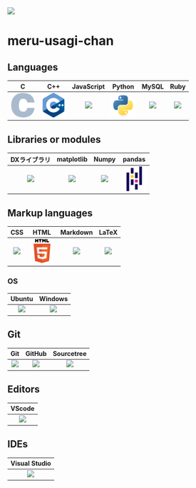 <img src = "https://64.media.tumblr.com/d7d6aac38aa038e413bc71649cbdb71c/2b2e33b7f57aa1cb-e6/s540x810/c08154f13a879fa45e7de54b2005e03741ea7765.gifv" width="300">

# meru-usagi-chan

## Languages

|C|C++|JavaScript|Python|MySQL|Ruby|
|:--:|:--:|:--:|:--:|:--:|:--:|
|<img src="https://raw.githubusercontent.com/devicons/devicon/master/icons/c/c-original.svg" width="55">|<img src="https://raw.githubusercontent.com/devicons/devicon/master/icons/cplusplus/cplusplus-original.svg" width="55">|<img src="https://upload.wikimedia.org/wikipedia/commons/9/99/Unofficial_JavaScript_logo_2.svg" width="55">|<img src="https://raw.githubusercontent.com/devicons/devicon/master/icons/python/python-original.svg" width="55">|<img src="https://www.mysql.com/common/logos/logo-mysql-170x115.png" width="55">|<img src="https://upload.wikimedia.org/wikipedia/commons/7/73/Ruby_logo.svg" width="55">|

## Libraries or modules
|DXライブラリ|matplotlib|Numpy|pandas|
|:--:|:--:|:--:|:--:|
|<img src="https://dxlib.xsrv.jp/Image/DxLogo.jpg" width="55">|<img src="https://upload.wikimedia.org/wikipedia/commons/0/01/Created_with_Matplotlib-logo.svg" width="55">|<img src="https://cdn.worldvectorlogo.com/logos/numpy-1.svg" width="55">|<img src="https://raw.githubusercontent.com/devicons/devicon/2ae2a900d2f041da66e950e4d48052658d850630/icons/pandas/pandas-original.svg" width="55">|<img src="https://github.com/devicons/devicon/blob/master/icons/plotly/plotly-original.svg" width="55">|<img src="https://upload.wikimedia.org/wikipedia/commons/b/b2/SCIPY_2.svg" width="55">|<img src="https://upload.wikimedia.org/wikipedia/commons/5/54/Sympy_logo.svg" width="55">||

## Markup languages
|CSS|HTML|Markdown|LaTeX|
|:--:|:--:|:--:|:--:|
|<img src="https://cdn.worldvectorlogo.com/logos/css-3.svg" width="55">|<img src="https://raw.githubusercontent.com/devicons/devicon/master/icons/html5/html5-original-wordmark.svg" width="55">|<img src="https://www.svgrepo.com/show/349446/markdown.svg" width="55">|<img src="https://cdn.worldvectorlogo.com/logos/latex.svg" width="55">|

### OS
|Ubuntu|Windows|
|:--:|:--:|
|<img src="https://upload.wikimedia.org/wikipedia/commons/9/9e/UbuntuCoF.svg" width="55">|<img src="https://upload.wikimedia.org/wikipedia/commons/8/87/Windows_logo_-_2021.svg" width="55">|


## Git
|Git|GitHub|Sourcetree|
|:--:|:--:|:--:|
|<img src="https://www.vectorlogo.zone/logos/git-scm/git-scm-icon.svg" width="55">|<img src="https://upload.wikimedia.org/wikipedia/commons/9/91/Octicons-mark-github.svg" width="55">|<img src="https://cdn.worldvectorlogo.com/logos/sourcetree-1.svg" width="55">|

## Editors
|VScode|
|:--:|
|<img src="https://upload.wikimedia.org/wikipedia/commons/9/9a/Visual_Studio_Code_1.35_icon.svg" width="55">|

## IDEs
|Visual Studio|
|:--:|
|<img src="https://upload.wikimedia.org/wikipedia/commons/2/2c/Visual_Studio_Icon_2022.svg" width="55">|

